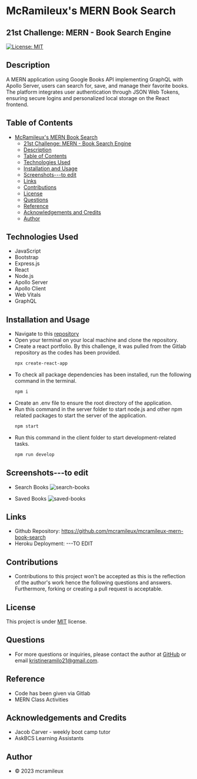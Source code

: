 # McRamileux's MERN Book Search
## 21st Challenge: MERN - Book Search Engine

[![License: MIT](https://img.shields.io/badge/License-MIT-blue.svg)](https://opensource.org/licenses/MIT)

## Description
A MERN application using Google Books API implementing GraphQL with Apollo Server, users can search for, save, and manage their favorite books. The platform integrates user authentication through JSON Web Tokens, ensuring secure logins and personalized local storage on the React frontend.


## Table of Contents
- [McRamileux's MERN Book Search](#mcramileuxs-mern-book-search)
  - [21st Challenge: MERN - Book Search Engine](#21st-challenge-mern---book-search-engine)
  - [Description](#description)
  - [Table of Contents](#table-of-contents)
  - [Technologies Used](#technologies-used)
  - [Installation and Usage](#installation-and-usage)
  - [Screenshots---to edit](#screenshots---to-edit)
  - [Links](#links)
  - [Contributions](#contributions)
  - [License](#license)
  - [Questions](#questions)
  - [Reference](#reference)
  - [Acknowledgements and Credits](#acknowledgements-and-credits)
  - [Author](#author)

## Technologies Used
- JavaScript
- Bootstrap
- Express.js
- React
- Node.js
- Apollo Server
- Apollo Client
- Web Vitals
- GraphQL

## Installation and Usage
- Navigate to this [repository](https://github.com/mcramileux/mcramileux-mern-book-search)
- Open your terminal on your local machine and clone the repository.
- Create a react portfolio. By this challenge, it was pulled from the Gitlab repository as the codes has been provided.
  ```md
  npx create-react-app
  ```
- To check all package dependencies has been installed, run the following command in the terminal.
  ```md
  npm i 
  ```
- Create an .env file to ensure the root directory of the application.
- Run this command in the server folder to start node.js and other npm related packages to start the server of the application.
  ```md 
  npm start
  ```
- Run this command in the client folder to start development-related tasks.
  ```md 
  npm run develop
  ```

## Screenshots---to edit
- Search Books
    ![search-books](https://github.com/mcramileux/mcramileux-mern-book-search/assets/122607160/998c0633-6922-47c8-a629-83a6d76bdd64)


- Saved Books
     ![saved-books](https://github.com/mcramileux/mcramileux-mern-book-search/assets/122607160/44064536-b19e-4a98-8094-3f81a122bc01)



## Links
- Github Repository: https://github.com/mcramileux/mcramileux-mern-book-search
- Heroku Deployment: ---TO EDIT

## Contributions
* Contributions to this project won't be accepted as this is the reflection of the author's work hence the following questions and answers. Furthermore, forking or creating a pull request is acceptable.

## License
This project is under [MIT](https://choosealicense.com/licenses/mit/) license.

## Questions
* For more questions or inquiries, please contact the author at [GitHub](https://github.com/mcramileux) or email kristineramilo21@gmail.com.

## Reference
- Code has been given via Gitlab
- MERN Class Activities 
  
## Acknowledgements and Credits
- Jacob Carver - weekly boot camp tutor
- AskBCS Learning Assistants
  
## Author
- © 2023 mcramileux 


